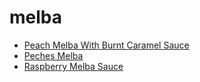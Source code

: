 # melba

 * [Peach Melba With Burnt Caramel Sauce](index/p/peach-melba-with-burnt-caramel-sauce-51108610.json)
 * [Peches Melba](index/p/peches-melba-232640.json)
 * [Raspberry Melba Sauce](index/r/raspberry-melba-sauce-106721.json)
